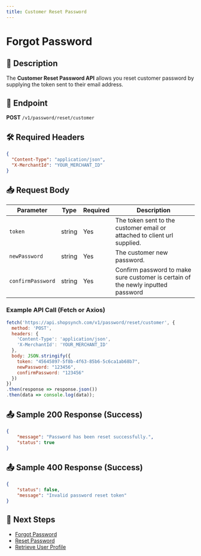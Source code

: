 ```yaml
---
title: Customer Reset Password 
---
```


# Forgot Password 

## 📌 Description
The **Customer Reset Password API** allows you reset customer password by supplying the token sent to their email address.

## 🔗 Endpoint
**POST** `/v1/password/reset/customer`

## 🛠️ Required Headers
```json
{
  "Content-Type": "application/json",
  "X-MerchantId": "YOUR_MERCHANT_ID"
}
```

## 📥 Request Body
| Parameter  | Type   | Required | Description |
|-----------|--------|----------|-------------|
| `token`   | string | Yes      | The token sent to the customer email or attached to client url supplied. |
| `newPassword`| string | Yes      | The customer new password. |
| `confirmPassword`| string | Yes      | Confirm password to make sure customer is certain of the newly inputted password |

### Example API Call (Fetch or Axios)
```javascript
fetch('https://api.shopsynch.com/v1/password/reset/customer', {
  method: 'POST',
  headers: {
    'Content-Type': 'application/json',
    'X-MerchantId': 'YOUR_MERCHANT_ID'
  },
  body: JSON.stringify({
    token: "45645897-5f8b-4f63-85b6-5c6ca1ab68b7",
    newPassword: "123456",
    confirmPassword: "123456"
  })
})
.then(response => response.json())
.then(data => console.log(data));
```

## 📤 Sample 200 Response (Success)
```json
{
    "message": "Password has been reset successfully.",
    "status": true
}
```


## 📤 Sample 400 Response (Success)
```json
{
    "status": false,
    "message": "Invalid password reset token"
}
```


## 🔗 Next Steps
- [Forgot Password](./forgot-password.md)
- [Reset Password](./reset-password.md)
- [Retrieve User Profile](./user-profile.md)